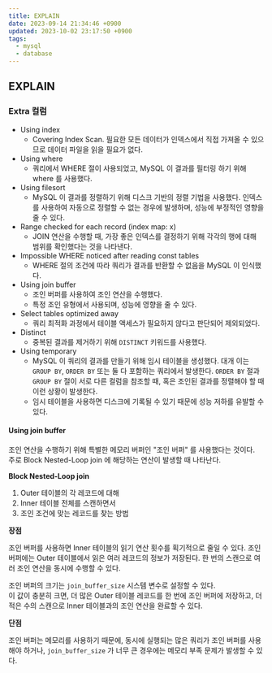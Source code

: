 ```yaml
---
title: EXPLAIN
date: 2023-09-14 21:34:46 +0900
updated: 2023-10-02 23:17:50 +0900
tags:
  - mysql
  - database
---
```

## EXPLAIN

### Extra 컬럼

- Using index
	- Covering Index Scan. 필요한 모든 데이터가 인덱스에서 직접 가져올 수 있으므로 데이터 파일을 읽을 필요가 없다.  
- Using where
	- 쿼리에서 WHERE 절이 사용되었고, MySQL 이 결과를 필터링 하기 위해 where 를 사용했다.  
- Using filesort
	- MySQL 이 결과를 정렬하기 위해 디스크 기반의 정렬 기법을 사용했다. 인덱스를 사용하여 자동으로 정렬할 수 없는 경우에 발생하며, 성능에 부정적인 영향을 줄 수 있다.
- Range checked for each record (index map: x)
	- JOIN 연산을 수행할 때, 가장 좋은 인덱스를 결정하기 위해 각각의 행에 대해 범위를 확인했다는 것을 나타낸다.  
- Impossible WHERE noticed after reading const tables
	- WHERE 절의 조건에 따라 쿼리가 결과를 반환할 수 없음을 MySQL 이 인식했다.  
- Using join buffer
	- 조인 버퍼를 사용하여 조인 연산을 수행했다.
	- 특정 조인 유형에서 사용되며, 성능에 영향을 줄 수 있다.
- Select tables optimized away
	- 쿼리 최적화 과정에서 테이블 액세스가 필요하지 않다고 판단되어 제외되었다. 
- Distinct
	- 중복된 결과를 제거하기 위해 `DISTINCT` 키워드를 사용했다.
- Using temporary
	- MySQL 이 쿼리의 결과를 만들기 위해 임시 테이블을 생성했다. 대개 이는 `GROUP BY`, `ORDER BY` 또는 둘 다 포함하는 쿼리에서 발생한다. `ORDER BY` 절과 `GROUP BY` 절이 서로 다른 컬럼을 참조할 때, 혹은 조인된 결과를 정렬해야 할 때 이런 상황이 발생한다.
	- 임시 테이블을 사용하면 디스크에 기록될 수 있기 때문에 성능 저하를 유발할 수 있다.

#### Using join buffer

조인 연산을 수행하기 위해 특별한 메모리 버퍼인 "조인 버퍼" 를 사용했다는 것이다.  
주로 Block Nested-Loop join 에 해당하는 연산이 발생할 때 나타난다.  

**Block Nested-Loop join**

1. Outer 테이블의 각 레코드에 대해
2. Inner 테이블 전체를 스캔하면서
3. 조인 조건에 맞는 레코드를 찾는 방법

**장점**

조인 버퍼를 사용하면 Inner 테이블의 읽기 연산 횟수를 획기적으로 줄일 수 있다. 조인 버퍼에는 Outer 테이블에서 읽은 여러 레코드의 정보가 저장된다. 한 번의 스캔으로 여러 조인 연산을 동시에 수행할 수 있다.

조인 버퍼의 크기는 `join_buffer_size` 시스템 변수로 설정할 수 있다.  
이 값이 충분히 크면, 더 많은 Outer 테이블 레코드를 한 번에 조인 버퍼에 저장하고, 더 적은 수의 스캔으로 Inner 테이블과의 조인 연산을 완료할 수 있다.   

**단점**

조인 버퍼는 메모리를 사용하기 때문에, 동시에 실행되는 많은 쿼리가 조인 버퍼를 사용해야 하거나, `join_buffer_size` 가 너무 큰 경우에는 메모리 부족 문제가 발생할 수 있다.
